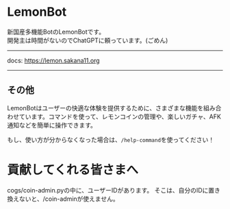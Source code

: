 # LemonBot

新国産多機能BotのLemonBotです。  
開発主は時間がないのでChatGPTに頼っています。(ごめん)

---

docs:
 https://lemon.sakana11.org

---

## その他

LemonBotはユーザーの快適な体験を提供するために、さまざまな機能を組み合わせています。コマンドを使って、レモンコインの管理や、楽しいガチャ、AFK通知などを簡単に操作できます。

もし、使い方が分からなくなった場合は、`/help-command`を使ってください！

# 貢献してくれる皆さまへ

cogs/coin-admin.pyの中に、ユーザーIDがあります。
そこは、自分のIDに置き換えないと、/coin-adminが使えません。
